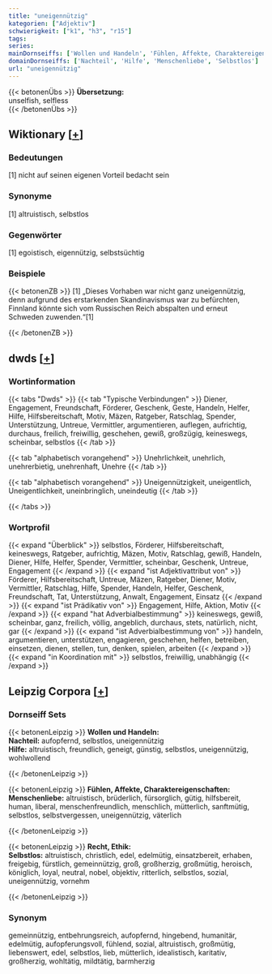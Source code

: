 ```yaml
---
title: "uneigennützig"
kategorien: ["Adjektiv"]
schwierigkeit: ["k1", "h3", "r15"]
tags:
series:
mainDornseiffs: ['Wollen und Handeln', 'Fühlen, Affekte, Charaktereigenschaften', 'Recht, Ethik']
domainDornseiffs: ['Nachteil', 'Hilfe', 'Menschenliebe', 'Selbstlos']
url: "uneigennützig"
---
```


{{< betonenÜbs >}}
**Übersetzung:**  
unselfish, selfless  
{{< /betonenÜbs >}}

## Wiktionary [[+](https://de.wiktionary.org/wiki/uneigennützig)]

### Bedeutungen
[1] nicht auf seinen eigenen Vorteil bedacht sein  

### Synonyme
[1] altruistisch, selbstlos  

### Gegenwörter
[1] egoistisch, eigennützig, selbstsüchtig  

### Beispiele
{{< betonenZB >}}
[1] „Dieses Vorhaben war nicht ganz uneigennützig, denn aufgrund des erstarkenden Skandinavismus war zu befürchten, Finnland könnte sich vom Russischen Reich abspalten und erneut Schweden zuwenden.“[1]  

{{< /betonenZB >}}


## dwds [[+](https://www.dwds.de/wb/uneigennützig)]

### Wortinformation
{{< tabs "Dwds" >}}
{{< tab "Typische Verbindungen" >}}
Diener, Engagement, Freundschaft, Förderer, Geschenk, Geste, Handeln, Helfer, Hilfe, Hilfsbereitschaft, Motiv, Mäzen, Ratgeber, Ratschlag, Spender, Unterstützung, Untreue, Vermittler, argumentieren, auflegen, aufrichtig, durchaus, freilich, freiwillig, geschehen, gewiß, großzügig, keineswegs, scheinbar, selbstlos
{{< /tab >}}

{{< tab "alphabetisch vorangehend" >}}
Unehrlichkeit, unehrlich, unehrerbietig, unehrenhaft, Unehre
{{< /tab >}}

{{< tab "alphabetisch vorangehend" >}}
Uneigennützigkeit, uneigentlich, Uneigentlichkeit, uneinbringlich, uneindeutig
{{< /tab >}}

{{< /tabs >}}

### Wortprofil
{{< expand "Überblick" >}} selbstlos, Förderer, Hilfsbereitschaft, keineswegs, Ratgeber, aufrichtig, Mäzen, Motiv, Ratschlag, gewiß, Handeln, Diener, Hilfe, Helfer, Spender, Vermittler, scheinbar, Geschenk, Untreue, Engagement {{< /expand >}}
{{< expand "ist Adjektivattribut von" >}} Förderer, Hilfsbereitschaft, Untreue, Mäzen, Ratgeber, Diener, Motiv, Vermittler, Ratschlag, Hilfe, Spender, Handeln, Helfer, Geschenk, Freundschaft, Tat, Unterstützung, Anwalt, Engagement, Einsatz {{< /expand >}}
{{< expand "ist Prädikativ von" >}} Engagement, Hilfe, Aktion, Motiv {{< /expand >}}
{{< expand "hat Adverbialbestimmung" >}} keineswegs, gewiß, scheinbar, ganz, freilich, völlig, angeblich, durchaus, stets, natürlich, nicht, gar {{< /expand >}}
{{< expand "ist Adverbialbestimmung von" >}} handeln, argumentieren, unterstützen, engagieren, geschehen, helfen, betreiben, einsetzen, dienen, stellen, tun, denken, spielen, arbeiten {{< /expand >}}
{{< expand "in Koordination mit" >}} selbstlos, freiwillig, unabhängig {{< /expand >}}

## Leipzig Corpora [[+](https://corpora.uni-leipzig.de/en/res?word=uneigennützig&corpusId=deu_newscrawl-public_2018)]

### Dornseiff Sets
{{< betonenLeipzig >}}
**Wollen und Handeln:**  
**Nachteil:** aufopfernd, selbstlos, uneigennützig  
**Hilfe:** altruistisch, freundlich, geneigt, günstig, selbstlos, uneigennützig, wohlwollend  

{{< /betonenLeipzig >}}


{{< betonenLeipzig >}}
**Fühlen, Affekte, Charaktereigenschaften:**  
**Menschenliebe:** altruistisch, brüderlich, fürsorglich, gütig, hilfsbereit, human, liberal, menschenfreundlich, menschlich, mütterlich, sanftmütig, selbstlos, selbstvergessen, uneigennützig, väterlich  

{{< /betonenLeipzig >}}


{{< betonenLeipzig >}}
**Recht, Ethik:**  
**Selbstlos:** altruistisch, christlich, edel, edelmütig, einsatzbereit, erhaben, freigebig, fürstlich, gemeinnützig, groß, großherzig, großmütig, heroisch, königlich, loyal, neutral, nobel, objektiv, ritterlich, selbstlos, sozial, uneigennützig, vornehm  

{{< /betonenLeipzig >}}

### Synonym
gemeinnützig, entbehrungsreich, aufopfernd, hingebend, humanitär, edelmütig, aufopferungsvoll, fühlend, sozial, altruistisch, großmütig, liebenswert, edel, selbstlos, lieb, mütterlich, idealistisch, karitativ, großherzig, wohltätig, mildtätig, barmherzig

